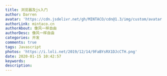 ```yaml
---
title: 浏览器及js入门
author: Darren
avatar: 'https://cdn.jsdelivr.net/gh/MINTACO/cdn@1.3/img/custom/avatar.jpg'
authorLink: mintaco.cn
authorAbout: 像风一样自由
authorDesc: 像风一样自由
categories: 开发
comments: true
tags: Javascript
photos: 'https://i.loli.net/2019/12/14/9FaBYsRX1DJcCTH.png'
date: 2020-01-15 10:42:57
keywords:
description:
---
```

